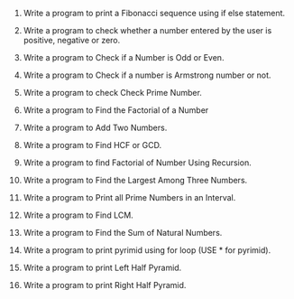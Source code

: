 1. Write a program to print a Fibonacci sequence using if else statement.

1. Write a program to check whether a number entered by the user is positive, negative or zero.

1. Write a program to Check if a Number is Odd or Even.

1. Write a program to Check if a number is Armstrong number or not.

1. Write a program to check Check Prime Number.

1. Write a program to Find the Factorial of a Number

1. Write a program to Add Two Numbers.

1. Write a program to Find HCF or GCD.

1. Write a program to find Factorial of Number Using Recursion.

1. Write a program to Find the Largest Among Three Numbers.

1. Write a program to Print all Prime Numbers in an Interval.

1. Write a program to Find LCM.

1. Write a program to Find the Sum of Natural Numbers.

1. Write a program to print pyrimid using for loop (USE * for pyrimid).

1. Write a program to print Left Half Pyramid.

1. Write a program to print Right Half Pyramid.

